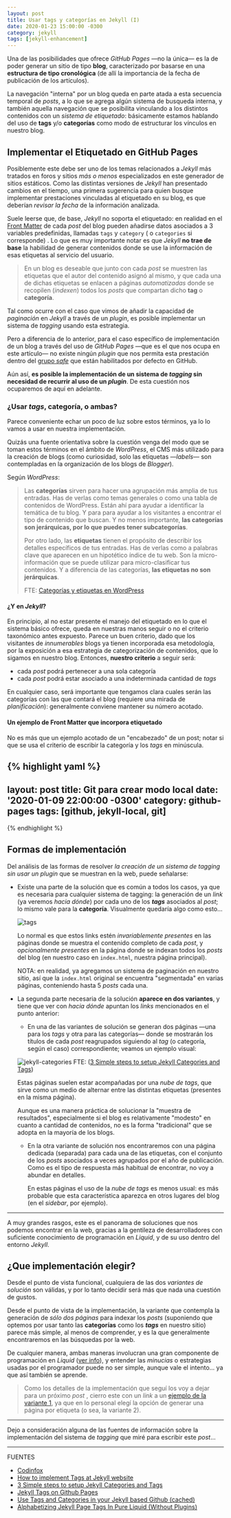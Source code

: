 ```yaml
---
layout: post
title: Usar tags y categorías en Jekyll (I)
date: 2020-01-23 15:00:00 -0300
category: jekyll
tags: [jekyll-enhancement]
---
```

Una de las posibilidades que ofrece *GitHub Pages* —no la única— es la de poder generar un sitio de tipo **blog**, caracterizado por basarse en una **estructura de tipo cronológica** (de allí la importancia de la fecha de publicación de los artículos).

La navegación "interna" por un blog queda en parte atada a esta secuencia temporal de *posts*, a lo que se agrega algún sistema de busqueda interna, y también aquella navegación que se posibilita vinculando a los distintos contenidos con un *sistema de etiquetado*: básicamente estamos hablando del uso de **tags** y/o **categorías** como modo de estructurar los vínculos en nuestro blog.

## Implementar el Etiquetado en GitHub Pages

Posiblemente este debe ser uno de los temas relacionados a *Jekyll* más tratados en foros y sitios *más o menos* especializados en este generador de sitios estáticos. Como las distintas versiones de *Jekyll* han presentado cambios en el tiempo, una primera sugerencia para quien busque implementar prestaciones vinculadas al etiquetado en su blog, es que deberían *revisar la fecha* de la información analizada.

Suele leerse que, de base,  *Jekyll* no soporta el etiquetado: en realidad en el [Front Matter](https://jekyllrb.com/docs/front-matter/#predefined-variables-for-posts) de cada *post* del blog pueden añadirse datos asociados a 3 variables predefinidas, llamadas `tags` y  `category` ( o `categories` si corresponde) . Lo que es muy importante notar es que *Jekyll*  **no trae de base** la habilidad de generar contenidos donde se use la información de esas etiquetas al servicio del usuario.

> En un blog es deseable que junto con cada *post* se muestren las etiquetas que el autor del contenido asignó al mismo, y que cada una de dichas etiquetas se enlacen a páginas *automatizadas* donde se recopilen (*indexen*) todos los *posts* que compartan dicho **tag** o **categoría**.

Tal como ocurre con el caso que vimos de añadir la capacidad de *paginación* en *Jekyll* a través de un *plugin*, es posible implementar un sistema de *tagging* usando esta estrategia.

Pero a diferencia de lo anterior, para el caso específico de implementación de un blog a través del uso de *GitHub Pages* —que es el que nos ocupa en este artículo— no existe ningún *plugin* que nos permita esta prestación dentro del [grupo *safe*](https://pages.github.com/versions/) que están habilitados por defecto en GitHub.

Aún así, **es posible la implementación de un sistema de *tagging* sin necesidad de recurrir al uso de un *plugin***. De esta cuestión nos ocuparemos de aquí en adelante.

### ¿Usar *tags*, categoría, o ambas?

Parece conveniente echar un poco de luz sobre  estos términos, ya lo lo vamos a usar en nuestra implementación.

Quizás una fuente orientativa sobre la cuestión venga del modo que se toman estos términos en el ámbito de *WordPress*, el CMS más utilizado para la creación de blogs (como curiosidad, solo las etiquetas —*labels*— son contempladas en la organización de los blogs de *Blogger*).

Según *WordPress*:

> Las **categorías**  sirven para hacer una agrupación más amplia de tus entradas. Has de  verlas como temas generales o como una tabla de contenidos de WordPress. Están ahí para ayudar a identificar la temática de tu blog. Y para para ayudar a los visitantes a encontrar el tipo de contenido que  buscan. Y no menos importante, **las categorías son jerárquicas, por lo que puedes tener subcategorías**.  
>
> Por otro lado, las **etiquetas** tienen el propósito de  describir los detalles específicos de tus entradas. Has de verlas como a palabras clave que aparecen en un hipotético índice de tu web. Son la  micro-información que se puede utilizar para micro-clasificar tus  contenidos. Y a diferencia de las categorías, **las etiquetas no son jerárquicas**.  
>
> FTE: [Categorías y etiquetas en WordPress](https://neliosoftware.com/es/blog/categorias-y-etiquetas-en-wordpress/)

#### ¿Y en *Jekyll*?

En principio, al no estar presente el manejo del etiquetado en lo que el sistema básico ofrece, queda en nuestras manos seguir o no el criterio taxonómico antes expuesto.  Parece un buen criterio, dado que los visitantes de *innumerables* blogs ya tienen incorporada esa metodología, por la exposición a esa estrategia de categorización de contenidos, que lo sigamos en nuestro blog.
Entonces, **nuestro criterio** a seguir será:

+ cada *post* podrá pertenecer a una sola categoría
+ cada *post* podrá estar asociado a una indeterminada cantidad de *tags*

En cualquier caso, será importante que tengamos clara cuales serán las categorías con las que contará el blog (requiere una mirada de *planificación*): generalmente conviene mantener su número acotado.

#### Un ejemplo de Front Matter que incorpora etiquetado

No es más que un ejemplo acotado de un "encabezado" de un post; notar si que se usa el criterio de escribir la categoría y los *tags* en minúscula.

{% highlight yaml %}
---
layout: post
title: Git para crear modo local
date: '2020-01-09 22:00:00 -0300'
category: github-pages
tags: [github, jekyll-local, git]
---
{% endhighlight %}


## Formas de implementación

Del análisis de las formas de resolver *la creación de un sistema de tagging sin usar un plugin* que se muestran en la web, puede señalarse:

+ Existe una parte de la solución que es común a todos los casos, ya que es necesaria para cualquier sistema de tagging: la generación de un *link* (ya veremos *hacia dónde*) por cada uno de los ***tags*** asociados al *post*; lo mismo vale para la **categoría**. Visualmente quedaría algo como esto...

  ![tags]({{site.baseurl}}/images/tags.PNG)

  Lo normal es que estos links estén *invariablemente presentes* en las páginas donde se muestra el contenido completo de cada *post*, y *opcionalmente presentes* en la página donde se indexan todos los *posts* del blog (en nuestro caso en `index.html`, nuestra página principal).

  NOTA: en realidad, ya agregamos un sistema de paginación en nuestro sitio, así que la `index.html` original se encuentra "segmentada" en varias páginas, conteniendo hasta 5 *posts* cada una.

+ La segunda parte necesaria de la solución **aparece en dos variantes**, y tiene que ver con *hacia dónde* apuntan los *links* mencionados en el punto anterior:

  + En una de las variantes de solución se generan dos páginas —una para los *tags* y otra para las categorías— donde se mostrarán los títulos de cada *post* reagrupados siguiendo al *tag* (o categoría, según el caso) correspondiente; veamos un ejemplo visual:

  ![jekyll-categories]({{site.baseurl}}/images/jekyll-categories.svg)
  	FTE: ([3 Simple steps to setup Jekyll Categories and Tags](https://blog.webjeda.com/jekyll-categories/))  


  Estas páginas suelen estar acompañadas por una *nube de tags*, que sirve como un medio de alternar entre las distintas etiquetas (presentes en la misma página).

  Aunque es una manera práctica de solucionar la "muestra de resultados", especialmente si el blog es relativamente "modesto" en cuanto a cantidad de contenidos, no es la forma "tradicional" que se adopta en la mayoría de los blogs.

  + En la otra variante de solución nos encontraremos con una página dedicada (separada) para cada una de las etiquetas, con el conjunto de los *posts* asociados a veces agrupados por el año de publicación. Como es el tipo de respuesta más habitual de encontrar, no voy a abundar en detalles.

    En estas páginas el uso de la *nube de tags* es menos usual: es más probable que esta característica aparezca en otros lugares del blog (en el *sidebar*, por ejemplo).


***

A muy grandes rasgos, este es el panorama de soluciones que nos podemos encontrar en la web, gracias a la gentileza de desarrolladores con suficiente conocimiento de programación en *Liquid*, y de su uso dentro del entorno *Jekyll*.

## ¿Que implementación elegir?

Desde el punto de vista funcional, cualquiera de las dos *variantes de solución* son válidas, y por lo tanto decidir será más que nada una cuestión de gustos.

Desde el punto de vista de la implementación, la variante que contempla la generación de *sólo dos páginas* para indexar los *posts* (suponiendo que optemos por usar tanto las **categorías** como los ***tags*** en nuestro sitio) parece más simple, al menos de comprender, y es la que generalmente encontraremos en las búsquedas por la web.

De cualquier manera,  ambas maneras involucran una gran componente de programación en *Liquid* ([ver info](https://shopify.github.io/liquid/)), y entender las *minucias* o estrategias usadas por el programador puede no ser simple, aunque vale el intento... ya que así también se aprende.

> Como los detalles de la implementación que seguí los voy a dejar para un próximo *post* , cierro este con un *link* a un [ejemplo de la variante 1](http://pavdmyt.com/tags/), ya que en lo personal elegí la opción de generar una página por etiqueta (o sea, la variante 2).

***

Dejo a consideración alguna de las fuentes de información sobre la implementación del sistema de *tagging* que miré para escribir este *post*...

***

FUENTES

+ [Codinfox](https://codinfox.github.io/dev/2015/03/06/use-tags-and-categories-in-your-jekyll-based-github-pages/)
+ [How to implement Tags at Jekyll website](http://pavdmyt.com/how-to-implement-tags-at-jekyll-website/)
+ [3 Simple steps to setup Jekyll Categories and Tags](https://blog.webjeda.com/jekyll-categories/)
+ [Jekyll Tags on Github Pages](https://longqian.me/2017/02/09/github-jekyll-tag/)
+ [Use Tags and Categories in your Jekyll based Github (cached)](http://webcache.googleusercontent.com/search?q=cache:http://ju.outofmemory.cn/entry/132959)
+ [Alphabetizing Jekyll Page Tags In Pure Liquid (Without Plugins)](https://blog.lanyonm.org/articles/2013/11/21/alphabetize-jekyll-page-tags-pure-liquid.html)
